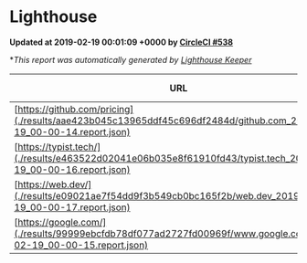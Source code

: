 
# Lighthouse

**Updated at 2019-02-19 00:01:09 +0000 by [CircleCI #538](https://circleci.com/gh/ItinerisLtd/lighthouse-keeper-example/538)**

**This report was automatically generated by [Lighthouse Keeper](https://github.com/itinerisltd/lighthouse-keeper)*

| URL | Performance | Accessibility | Best Practices | SEO | PWA | Updated At |
| --- | --- | --- | --- | --- | --- | --- |
| [https://github.com/pricing](./results/aae423b045c13965ddf45c696df2484d/github.com_2019-02-19_00-00-14.report.json) | 0.65 | 0.89 | 0.93 | 0.9 | 0.58 | 2019-02-19T00:00:14.391Z |
| [https://typist.tech/](./results/e463522d02041e06b035e8f61910fd43/typist.tech_2019-02-19_00-00-16.report.json) | 1 |  |  |  |  | 2019-02-19T00:00:16.873Z |
| [https://web.dev/](./results/e09021ae7f54dd9f3b549cb0bc165f2b/web.dev_2019-02-19_00-00-17.report.json) | 0.91 | 0.93 | 0.93 | 0.91 | 1 | 2019-02-19T00:00:17.383Z |
| [https://google.com/](./results/99999ebcfdb78df077ad2727fd00969f/www.google.com_2019-02-19_00-00-15.report.json) | 0.96 | 0.71 | 0.93 | 0.8 | 0.58 | 2019-02-19T00:00:15.598Z |
